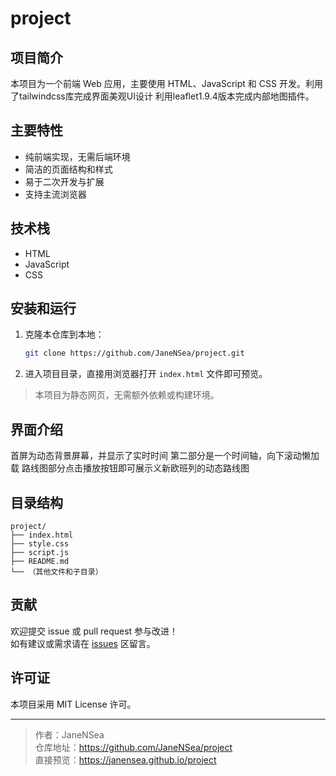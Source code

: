 # project

## 项目简介
本项目为一个前端 Web 应用，主要使用 HTML、JavaScript 和 CSS 开发。利用了tailwindcss库完成界面美观UI设计
利用leaflet1.9.4版本完成内部地图插件。

## 主要特性
- 纯前端实现，无需后端环境
- 简洁的页面结构和样式
- 易于二次开发与扩展
- 支持主流浏览器

## 技术栈
- HTML
- JavaScript
- CSS

## 安装和运行

1. 克隆本仓库到本地：
   ```bash
   git clone https://github.com/JaneNSea/project.git
   ```
2. 进入项目目录，直接用浏览器打开 `index.html` 文件即可预览。

> 本项目为静态网页，无需额外依赖或构建环境。

## 界面介绍
首屏为动态背景屏幕，并显示了实时时间
第二部分是一个时间轴，向下滚动懒加载
路线图部分点击播放按钮即可展示义新欧班列的动态路线图


## 目录结构
```text
project/
├── index.html
├── style.css
├── script.js
├── README.md
└── （其他文件和子目录）
```

## 贡献
欢迎提交 issue 或 pull request 参与改进！  
如有建议或需求请在 [issues](https://github.com/JaneNSea/project/issues) 区留言。

## 许可证
本项目采用 MIT License 许可。

---

> 作者：JaneNSea  
> 仓库地址：https://github.com/JaneNSea/project  
> 直接预览：https://janensea.github.io/project
